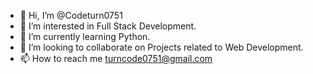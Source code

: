 - 👋 Hi, I’m @Codeturn0751
- 👀 I’m interested in Full Stack Development.
- 🌱 I’m currently learning Python.
- 💞️ I’m looking to collaborate on Projects related to Web Development.
- 📫 How to reach me turncode0751@gmail.com

<!---
Codeturn0751/Codeturn0751 is a ✨ special ✨ repository because its `README.md` (this file) appears on your GitHub profile.
You can click the Preview link to take a look at your changes.
--->
